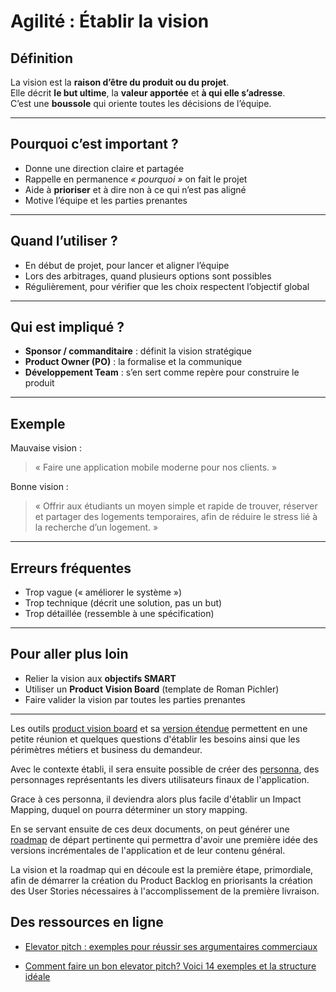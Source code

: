 # Agilité : Établir la vision

## Définition
La vision est la **raison d’être du produit ou du projet**.  
Elle décrit **le but ultime**, la **valeur apportée** et **à qui elle s’adresse**.  
C’est une **boussole** qui oriente toutes les décisions de l’équipe.

---

## Pourquoi c’est important ?
- Donne une direction claire et partagée  
- Rappelle en permanence *« pourquoi »* on fait le projet  
- Aide à **prioriser** et à dire non à ce qui n’est pas aligné  
- Motive l’équipe et les parties prenantes  

---

## Quand l’utiliser ?
- En début de projet, pour lancer et aligner l’équipe  
- Lors des arbitrages, quand plusieurs options sont possibles  
- Régulièrement, pour vérifier que les choix respectent l’objectif global  

---

## Qui est impliqué ?
- **Sponsor / commanditaire** : définit la vision stratégique  
- **Product Owner (PO)** : la formalise et la communique  
- **Développement Team** : s’en sert comme repère pour construire le produit  

---

## Exemple
Mauvaise vision :  
> « Faire une application mobile moderne pour nos clients. »  

Bonne vision :  
> « Offrir aux étudiants un moyen simple et rapide de trouver, réserver et partager des logements temporaires, afin de réduire le stress lié à la recherche d’un logement. »  

---

## Erreurs fréquentes
- Trop vague (« améliorer le système »)  
- Trop technique (décrit une solution, pas un but)  
- Trop détaillée (ressemble à une spécification)  

---

## Pour aller plus loin
- Relier la vision aux **objectifs SMART**  
- Utiliser un **Product Vision Board** (template de Roman Pichler)  
- Faire valider la vision par toutes les parties prenantes

---

Les outils [product vision board](../documents/vision/Romans-product-vision-board.pdf) et sa [version étendue](../documents/vision/Romans-Product-Vision-Board-Extended.pdf) permettent en une petite réunion et quelques questions d'établir les besoins ainsi que les périmètres métiers et business du demandeur.

Avec le contexte établi, il sera ensuite possible de créer des [personna](./documents/vision/Romans-persona-template.pdf), des personnages représentants les divers utilisateurs finaux de l'application.

Grace à ces personna, il deviendra alors plus facile d'établir un Impact Mapping, duquel on pourra déterminer un story mapping.

En se servant ensuite de ces deux documents, on peut générer une [roadmap](./documents/planification/Romans-Product_Road_Map.pdf) de départ pertinente qui permettra d'avoir une première idée des versions incrémentales de l'application et de leur contenu général.

La vision et la roadmap qui en découle est la première étape, primordiale, afin de démarrer la création du Product Backlog en priorisants la création des User Stories nécessaires à l'accomplissement de la première livraison.

## Des ressources en ligne

* [Elevator pitch : exemples pour réussir ses argumentaires commerciaux](https://www.magneticway.com/ventes/elevator-pitch/)
- [Comment faire un bon elevator pitch? Voici 14 exemples et la structure idéale](https://asana.com/fr/resources/elevator-pitch-examples)